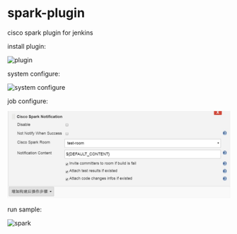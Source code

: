 # spark-plugin
cisco spark plugin for jenkins

install plugin:

![plugin](https://github.com/jiafu1115/spark-plugin/blob/master/plugin.jpg)

system configure:

![system configure](https://github.com/jiafu1115/spark-plugin/blob/master/system_config.jpg)

job configure:

![job configure](https://github.com/jiafu1115/spark-plugin/blob/master/job_config.jpg)

run sample:

![spark](https://github.com/jiafu1115/spark-plugin/blob/master/spark.jpg)
